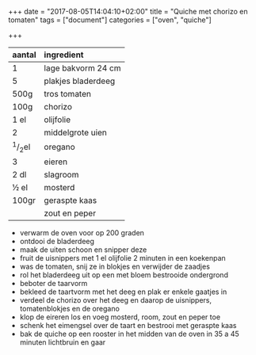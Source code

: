 +++
date = "2017-08-05T14:04:10+02:00"
title = "Quiche met chorizo en tomaten"
tags = ["document"]
categories = ["oven", "quiche"]

+++
<style>
table tr td:firstchild {
	width: 10%;
}
</style>

aantal| ingredient
:--|:--|
1|lage bakvorm 24 cm
5 |plakjes bladerdeeg
500g |tros tomaten
100g| chorizo
1 el | olijfolie
2 | middelgrote uien
<sup>1</sup>/<sub>2</sub>el | oregano
3 | eieren
2 dl | slagroom
&frac12; el | mosterd
100gr | geraspte kaas
&nbsp;|zout en peper

- verwarm de oven voor op 200 graden
- ontdooi de bladerdeeg
- maak de uiten schoon en snipper deze
- fruit de uisnippers met 1 el olijfolie 2 minuten in een koekenpan
- was de tomaten, snij ze in blokjes en verwijder de zaadjes
- rol het bladerdeeg uit op een met bloem bestrooide ondergrond
- beboter de taarvorm
- bekleed de taartvorm met het deeg en plak er enkele gaatjes in 
- verdeel de chorizo over het deeg en daarop de uisnippers, tomatenblokjes en de oregano
- klop de eireren los en voeg mosterd, room, zout en peper toe
- schenk het eimengsel over de taart en bestrooi met geraspte kaas
- bak de quiche op een rooster in het midden van de oven in 35 a 45 minuten lichtbruin en gaar


